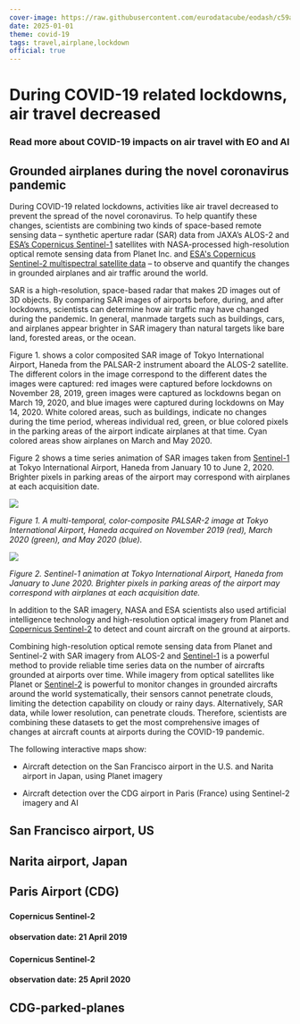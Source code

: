 ```yaml
---
cover-image: https://raw.githubusercontent.com/eurodatacube/eodash/c59adc7d580c6ced1f85a44c5bdd18bf94b3c9ee/app/public/data/trilateral/Esa_Nasa_jaxa_covid19_cover_V3.jpg
date: 2025-01-01
theme: covid-19
tags: travel,airplane,lockdown
official: true
---
```


#  During COVID-19 related lockdowns, air travel decreased<!--{ as="img" mode="hero" src="https://raw.githubusercontent.com/eurodatacube/eodash/c59adc7d580c6ced1f85a44c5bdd18bf94b3c9ee/app/public/data/trilateral/Esa_Nasa_jaxa_covid19_cover_V3.jpg" }-->
### Read more about COVID-19 impacts on air travel with EO and AI <!--{ style="font-size:1.5rem;opacity:0.7;margin-top:1rem;" }-->

## Grounded airplanes during the novel coronavirus pandemic

During COVID-19 related lockdowns, activities like air travel decreased to prevent the spread of the novel coronavirus. To help quantify these changes, scientists are combining two kinds of space-based remote sensing data – synthetic aperture radar (SAR) data from JAXA’s ALOS-2 and [ESA’s Copernicus Sentinel-1](https://sentinel.esa.int/web/sentinel/missions/sentinel-1) satellites with NASA-processed high-resolution optical remote sensing data from Planet Inc. and [ESA's Copernicus Sentinel-2 multispectral satellite data](https://sentinel.esa.int/web/sentinel/missions/sentinel-2) – to observe and quantify the changes in grounded airplanes and air traffic around the world.

SAR is a high-resolution, space-based radar that makes 2D images out of 3D objects. By comparing SAR images of airports before, during, and after lockdowns, scientists can determine how air traffic may have changed during the pandemic. In general, manmade targets such as buildings, cars, and airplanes appear brighter in SAR imagery than natural targets like bare land, forested areas, or the ocean.

Figure 1. shows a color composited SAR image of Tokyo International Airport, Haneda from the PALSAR-2 instrument aboard the ALOS-2 satellite. The different colors in the image correspond to the different dates the images were captured: red images were captured before lockdowns on November 28, 2019, green images were captured as lockdowns began on March 19, 2020, and blue images were captured during lockdowns on May 14, 2020. White colored areas, such as buildings, indicate no changes during the time period, whereas individual red, green, or blue colored pixels in the parking areas of the airport indicate airplanes at that time. Cyan colored areas show airplanes on March and May 2020.

Figure 2 shows a time series animation of SAR images taken from [Sentinel-1](https://sentinel.esa.int/web/sentinel/missions/sentinel-1) at Tokyo International Airport, Haneda from January 10 to June 2, 2020. Brighter pixels in parking areas of the airport may correspond with airplanes at each acquisition date.

![](https://raw.githubusercontent.com/eurodatacube/eodash/c59adc7d580c6ced1f85a44c5bdd18bf94b3c9ee/app/public/data/trilateral/JP01-E8_Fig1.png)

*Figure 1. A multi-temporal, color-composite PALSAR-2 image at Tokyo International Airport, Haneda acquired on November 2019 (red), March 2020 (green), and May 2020 (blue).*

![](https://raw.githubusercontent.com/eurodatacube/eodash/c59adc7d580c6ced1f85a44c5bdd18bf94b3c9ee/app/public/data/trilateral/JP01-E13b_Animation.gif)

*Figure 2. Sentinel-1 animation at Tokyo International Airport, Haneda from January to June 2020. Brighter pixels in parking areas of the airport may correspond with airplanes at each acquisition date.*

In addition to the SAR imagery, NASA and ESA scientists also used artificial intelligence technology and high-resolution optical imagery from Planet and [Copernicus Sentinel-2](https://sentinel.esa.int/web/sentinel/missions/sentinel-2) to detect and count aircraft on the ground at airports.

Combining high-resolution optical remote sensing data from Planet and Sentinel-2 with SAR imagery from ALOS-2 and [Sentinel-1](https://sentinel.esa.int/web/sentinel/missions/sentinel-1) is a powerful method to provide reliable time series data on the number of aircrafts grounded at airports over time. While imagery from optical satellites like Planet or [Sentinel-2](https://sentinel.esa.int/web/sentinel/missions/sentinel-2) is powerful to monitor changes in grounded aircrafts around the world systematically, their sensors cannot penetrate clouds, limiting the detection capability on cloudy or rainy days. Alternatively, SAR data, while lower resolution, can penetrate clouds. Therefore, scientists are combining these datasets to get the most comprehensive images of changes at aircraft counts at airports during the COVID-19 pandemic.

The following interactive maps show:

- Aircraft detection on the San Francisco airport in the U.S. and Narita airport in Japan, using Planet imagery
    
- Aircraft detection over the CDG airport in Paris (France) using Sentinel-2 imagery and AI
    

## San Francisco airport, US <!--{as="eox-map" style="width: 100%; height: 500px;" layers='[{"type":"Tile","properties":{"id":"Overlay labels"},"source":{"type":"XYZ","urls":["//s2maps-tiles.eu/wmts/1.0.0/overlay_base_bright_3857/default/g/{z}/{y}/{x}.jpg"]}},{"type":"Vector","properties":{"id":"Plane detections"},"source":{"type":"Vector"}},{"type":"Tile","properties":{"id":"Parked Airplanes-2020-10-26T00:00:00Z"},"source":{"type":"XYZ","urls":["https://8ib71h0627.execute-api.us-east-1.amazonaws.com/v1/planet/{z}/{x}/{y}?date=2020_10_26&site=sf"]}},{"type":"Tile","properties":{"id":"Terrain light"},"source":{"type":"XYZ","urls":["//s2maps-tiles.eu/wmts/1.0.0/terrain-light_3857/default/g/{z}/{y}/{x}.jpg"]}}]' zoom="13.792332771953118" center=[-122.37750000000001,37.619361707303256] }-->

## Narita airport, Japan <!--{as="eox-map" style="width: 100%; height: 500px;" layers='[{"type":"Tile","properties":{"id":"Overlay labels"},"source":{"type":"XYZ","urls":["//s2maps-tiles.eu/wmts/1.0.0/overlay_base_bright_3857/default/g/{z}/{y}/{x}.jpg"]}},{"type":"Vector","properties":{"id":"Plane detections"},"source":{"type":"Vector"}},{"type":"Tile","properties":{"id":"Parked Airplanes-2020-10-25T00:00:00Z"},"source":{"type":"XYZ","urls":["https://8ib71h0627.execute-api.us-east-1.amazonaws.com/v1/planet/{z}/{x}/{y}?date=2020_10_25&site=tk"]}},{"type":"Tile","properties":{"id":"Terrain light"},"source":{"type":"XYZ","urls":["//s2maps-tiles.eu/wmts/1.0.0/terrain-light_3857/default/g/{z}/{y}/{x}.jpg"]}}]' zoom="12.982544998850098" center=[140.385,35.768367472164485] }-->



## Paris Airport (CDG) <!--{ as="eox-map" mode="tour" }-->

### <!--{ layers='[{"type":"Group","properties":{"id":"AnalysisGroup","title":"Data Layers"},"layers":[{"type":"Tile","properties":{"id":"FR8;:;2019-04-21T11:11:06;:;E13b_parked_airplanes;:;EPSG:3857","title":"E13b_parked_airplanes"},"source":{"type":"TileWMS","url":"https://services.sentinel-hub.com/ogc/wms/0635c213-17a1-48ee-aef7-9d1731695a54","projection":"EPSG:4326","tileGrid":{"tileSize":[512,512]},"params":{"LAYERS":["SENTINEL-2-L2A-TRUE-COLOR"],"TILED":true,"TIME":"2019-04-21T11:11:06/2019-04-21T23:11:05"}}}]},{"type":"Group","properties":{"id":"BaseLayersGroup","title":"Base Layers"},"layers":[{"type":"Tile","properties":{"id":"osm","title":"Background"},"source":{"type":"OSM"}}]}]' zoom="14.292591536229368" center=[2.57512311456145,49.00363044105609] projection="" animationOptions={duration:500}}-->
#### Copernicus Sentinel-2
#### observation date: 21 April 2019

### <!--{ layers='[{"type":"Group","properties":{"id":"AnalysisGroup","title":"Data Layers"},"layers":[{"type":"Tile","properties":{"id":"FR8;:;2020-04-25T10:57:23;:;E13b_parked_airplanes;:;EPSG:3857","title":"E13b_parked_airplanes"},"source":{"type":"TileWMS","url":"https://services.sentinel-hub.com/ogc/wms/0635c213-17a1-48ee-aef7-9d1731695a54","projection":"EPSG:4326","tileGrid":{"tileSize":[512,512]},"params":{"LAYERS":["SENTINEL-2-L2A-TRUE-COLOR"],"TILED":true,"TIME":"2020-04-25T10:57:23/2020-04-25T22:57:22"}}}]},{"type":"Group","properties":{"id":"BaseLayersGroup","title":"Base Layers"},"layers":[{"type":"Tile","properties":{"id":"osm","title":"Background"},"source":{"type":"OSM"}}]}]' zoom="14.292591536229368" center=[2.57512311456145,49.00363044105609] projection="" animationOptions={duration:500}}-->
#### Copernicus Sentinel-2
#### observation date: 25 April 2020



## CDG-parked-planes <!--{as="img" data-fallback-src="https://raw.githubusercontent.com/aapopescu/eodashboard-narratives/aapopescu/corrections-stories-before-lps/assets/aapopescu/CDG-parked-planes-1750505646482.png" src="https://raw.githubusercontent.com/ESA-eodashboards/eodashboard-narratives/b3b2dedbd81b973d3e832761f94101a3e9ecccf5/assets/CDG-parked-planes-1750505646482.png" style="width: 100%; height: 600px;"}-->
